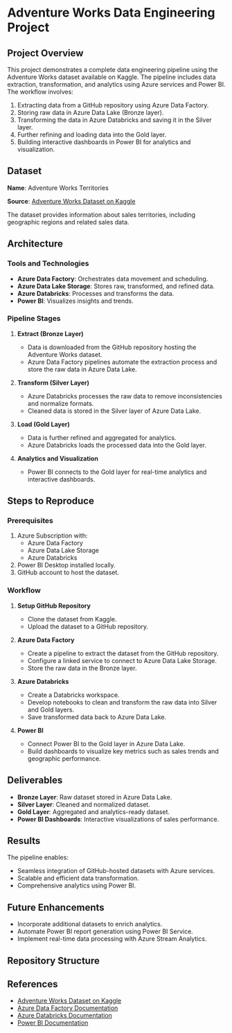 # Adventure Works Data Engineering Project

## Project Overview
This project demonstrates a complete data engineering pipeline using the Adventure Works dataset available on Kaggle. The pipeline includes data extraction, transformation, and analytics using Azure services and Power BI. The workflow involves:

1. Extracting data from a GitHub repository using Azure Data Factory.
2. Storing raw data in Azure Data Lake (Bronze layer).
3. Transforming the data in Azure Databricks and saving it in the Silver layer.
4. Further refining and loading data into the Gold layer.
5. Building interactive dashboards in Power BI for analytics and visualization.

## Dataset
**Name**: Adventure Works Territories

**Source**: [Adventure Works Dataset on Kaggle](https://www.kaggle.com/datasets/ukveteran/adventure-works?resource=download&select=AdventureWorks_Territories.csv)

The dataset provides information about sales territories, including geographic regions and related sales data.

## Architecture

### Tools and Technologies
- **Azure Data Factory**: Orchestrates data movement and scheduling.
- **Azure Data Lake Storage**: Stores raw, transformed, and refined data.
- **Azure Databricks**: Processes and transforms the data.
- **Power BI**: Visualizes insights and trends.

### Pipeline Stages

1. **Extract (Bronze Layer)**
   - Data is downloaded from the GitHub repository hosting the Adventure Works dataset.
   - Azure Data Factory pipelines automate the extraction process and store the raw data in Azure Data Lake.

2. **Transform (Silver Layer)**
   - Azure Databricks processes the raw data to remove inconsistencies and normalize formats.
   - Cleaned data is stored in the Silver layer of Azure Data Lake.

3. **Load (Gold Layer)**
   - Data is further refined and aggregated for analytics.
   - Azure Databricks loads the processed data into the Gold layer.

4. **Analytics and Visualization**
   - Power BI connects to the Gold layer for real-time analytics and interactive dashboards.

## Steps to Reproduce

### Prerequisites
1. Azure Subscription with:
   - Azure Data Factory
   - Azure Data Lake Storage
   - Azure Databricks
2. Power BI Desktop installed locally.
3. GitHub account to host the dataset.

### Workflow

1. **Setup GitHub Repository**
   - Clone the dataset from Kaggle.
   - Upload the dataset to a GitHub repository.

2. **Azure Data Factory**
   - Create a pipeline to extract the dataset from the GitHub repository.
   - Configure a linked service to connect to Azure Data Lake Storage.
   - Store the raw data in the Bronze layer.

3. **Azure Databricks**
   - Create a Databricks workspace.
   - Develop notebooks to clean and transform the raw data into Silver and Gold layers.
   - Save transformed data back to Azure Data Lake.

4. **Power BI**
   - Connect Power BI to the Gold layer in Azure Data Lake.
   - Build dashboards to visualize key metrics such as sales trends and geographic performance.

## Deliverables
- **Bronze Layer**: Raw dataset stored in Azure Data Lake.
- **Silver Layer**: Cleaned and normalized dataset.
- **Gold Layer**: Aggregated and analytics-ready dataset.
- **Power BI Dashboards**: Interactive visualizations of sales performance.

## Results
The pipeline enables:
- Seamless integration of GitHub-hosted datasets with Azure services.
- Scalable and efficient data transformation.
- Comprehensive analytics using Power BI.

## Future Enhancements
- Incorporate additional datasets to enrich analytics.
- Automate Power BI report generation using Power BI Service.
- Implement real-time data processing with Azure Stream Analytics.

## Repository Structure

## References
- [Adventure Works Dataset on Kaggle](https://www.kaggle.com/datasets/ukveteran/adventure-works?resource=download&select=AdventureWorks_Territories.csv)
- [Azure Data Factory Documentation](https://learn.microsoft.com/en-us/azure/data-factory/)
- [Azure Databricks Documentation](https://learn.microsoft.com/en-us/azure/databricks/)
- [Power BI Documentation](https://learn.microsoft.com/en-us/power-bi/)
